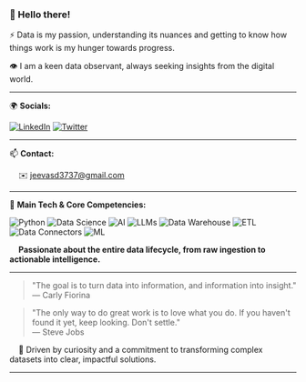 ### 👋 Hello there!

⚡ Data is my passion, understanding its nuances and getting to know how things work is my hunger towards progress.

👁️ I am a keen data observant, always seeking insights from the digital world.

---

🌍 **Socials:**

[![LinkedIn](https://img.shields.io/badge/LinkedIn-0077B5?style=flat&logo=linkedin&logoColor=white)](https://www.linkedin.com/in/itsjeevs0000)
[![Twitter](https://img.shields.io/badge/Twitter-1DA1F2?style=flat&logo=twitter&logoColor=white)](https://x.com/jeevith100)

---

📫 **Contact:**

&nbsp;&nbsp;&nbsp;&nbsp;✉️ jeevasd3737@gmail.com

---

🧠 **Main Tech & Core Competencies:**

![Python](https://img.shields.io/badge/Python-3776AB?style=for-the-badge&logo=python&logoColor=white)
![Data Science](https://img.shields.io/badge/Data%20Science-blue?style=for-the-badge&logo=jupyter&logoColor=white)
![AI](https://img.shields.io/badge/Artificial%20Intelligence-orange?style=for-the-badge&logo=tensorflow&logoColor=white)
![LLMs](https://img.shields.io/badge/LLMs-purple?style=for-the-badge&logo=huggingface&logoColor=white)
![Data Warehouse](https://img.shields.io/badge/Data%20Warehousing-teal?style=for-the-badge&logo=snowflake&logoColor=white)
![ETL](https://img.shields.io/badge/ETL-darkblue?style=for-the-badge&logo=apacheairflow&logoColor=white)
![Data Connectors](https://img.shields.io/badge/Data%20Connectors-green?style=for-the-badge&logo=databricks&logoColor=white)
![ML](https://img.shields.io/badge/Machine%20Learning-red?style=for-the-badge&logo=scikitlearn&logoColor=white)

&nbsp;&nbsp;&nbsp;&nbsp;**Passionate about the entire data lifecycle, from raw ingestion to actionable intelligence.**

---

> "The goal is to turn data into information, and information into insight."  
> — Carly Fiorina

> "The only way to do great work is to love what you do. If you haven't found it yet, keep looking. Don't settle."  
> — Steve Jobs

&nbsp;&nbsp;&nbsp;&nbsp;🦧 Driven by curiosity and a commitment to transforming complex datasets into clear, impactful solutions.

---
